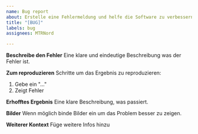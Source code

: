 ```yaml
---
name: Bug report
about: Erstelle eine Fehlermeldung und helfe die Software zu verbessern
title: "[BUG]"
labels: bug
assignees: MTRNord

---
```


**Beschreibe den Fehler**
Eine klare und eindeutige Beschreibung was der Fehler ist.

**Zum reproduzieren**
Schritte um das Ergebnis zu reproduzieren:
1. Gebe ein "..."
2. Zeigt Fehler

**Erhofftes Ergebnis**
Eine klare Beschreibung, was passiert.

**Bilder**
Wenn möglich binde Bilder ein um das Problem besser zu zeigen.

**Weiterer Kontext**
Füge weitere Infos hinzu
